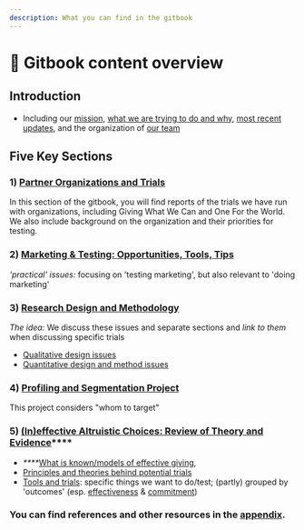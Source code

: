 ```yaml
---
description: What you can find in the gitbook
---
```


# 📕 Gitbook content overview

## **Introduction**

* Including our [mission](./), [what we are trying to do and why](overview-ea-forum-post.md), [most recent updates](tip-o-the-spear.md), and the organization of [our team](organization-and-overview/our-team-and-resources/)

## Five Key Sections

### 1) [Partner Organizations and Trials](partner-organizations-and-trials/section-introduction.md)

In this section of the gitbook, you will find reports of the trials we have run with organizations, including Giving What We Can and One For the World. We also include background on the organization and their priorities for testing.&#x20;

### 2) [Marketing & Testing: Opportunities, Tools, Tips](marketing-and-testing-opportunities-tools-tips/section-introduction-wip.md)

_'practical' issues:_ focusing on 'testing marketing', but also relevant to  'doing marketing'&#x20;

### 3) [Research Design and Methodology](methodological-discussion/section-introduction-wip.md)

_The idea:_ We discuss these issues and separate sections and _link to them_ when discussing specific trials

* [Qualitative design issues](methodological-discussion/qualitative-design-issues.md)
* [Quantitative design and method issues](methodological-discussion/experimental-design-methods-issues.md)

### 4) [Profiling and Segmentation Project](profiling-and-segmentation/section-introduction.md)

This project considers "whom to target"

### **5)** [**(In)effective Altruistic Choices: Review of Theory and Evidence**](background/section-introduction.md)****

* _****_[What is known/models of effective giving](background/models-theories-psychological-norms.md),
* [Principles and theories behind potential trials](background/tools-and-trials-overview/tools-interventions-principles.md)
* [Tools and trials](organization-and-overview/broken-reference/): specific things we want to do/test; (partly) grouped by 'outcomes' (esp. [effectiveness](organization-and-overview/broken-reference/) & [commitment](organization-and-overview/broken-reference/))



### You can find references and other resources in the [appendix](https://app.gitbook.com/o/-MfFk4CTSGwVOPkwnRgx/s/a3YtWoUiYYfiEQrBNztC/\~/changes/7Q4Bqy0OMc9U0FHT6mkP/appendix/how-this-gitbook-works).
